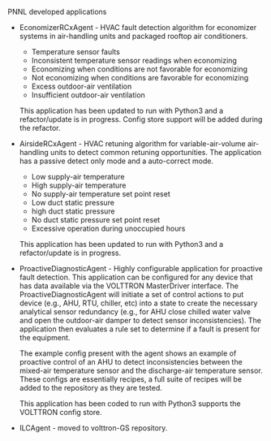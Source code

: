 PNNL developed applications

 - EconomizerRCxAgent - HVAC fault detection algorithm for economizer systems in air-handling units
 and packaged rooftop air conditioners.
 
    -  Temperature sensor faults
    -  Inconsistent temperature sensor readings when economizing
    -  Economizing when conditions are not favorable for economizing
    -  Not economizing when conditions are favorable for economizing
    -  Excess outdoor-air ventilation
    -  Insufficient outdoor-air ventilation
    
   This application has been updated to run with Python3 and a refactor/update is in progress. Config store support
   will be added during the refactor.
   
 - AirsideRCxAgent - HVAC retuning algorithm for variable-air-volume air-handling units to detect common retuning
 opportunities. The application has a passive detect only mode and a auto-correct mode.
 
    -  Low supply-air temperature
    -  High supply-air temperature
    -  No supply-air temperature set point reset
    -  Low duct static pressure
    -  high duct static pressure
    -  No duct static pressure set point reset
    -  Excessive operation during unoccupied hours
    
   This application has been updated to run with Python3 and a refactor/update is in progress.
   
  - ProactiveDiagnosticAgent - Highly configurable application for proactive fault detection. This application can be
  configured for any device that has data available via the VOLTTRON MasterDriver interface. The ProactiveDiagnosticAgent
  will initiate a set of control actions to put device (e.g., AHU, RTU, chiller, etc) into a state to create the necessary
  analytical sensor redundancy (e.g., for AHU close chilled water valve and open the outdoor-air damper to detect sensor
  inconsistencies). The application then evaluates a rule set to determine if a fault is present for the equipment.

    The example config present with the agent shows an example of proactive control of an AHU to detect inconsistencies
  between the mixed-air temperature sensor and the discharge-air temperature sensor.  These configs are essentially
  recipes, a full suite of recipes will be added to the repository as they are tested.
    
    This application has been  coded to run with Python3 supports the VOLTTRON config store.
   
 - ILCAgent - moved to volttron-GS repository.


